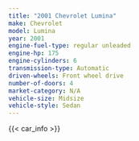 ```yaml
---
title: "2001 Chevrolet Lumina"
make: Chevrolet
model: Lumina
year: 2001
engine-fuel-type: regular unleaded
engine-hp: 175
engine-cylinders: 6
transmission-type: Automatic
driven-wheels: Front wheel drive
number-of-doors: 4
market-category: N/A
vehicle-size: Midsize
vehicle-style: Sedan
---
```


{{< car_info >}}
